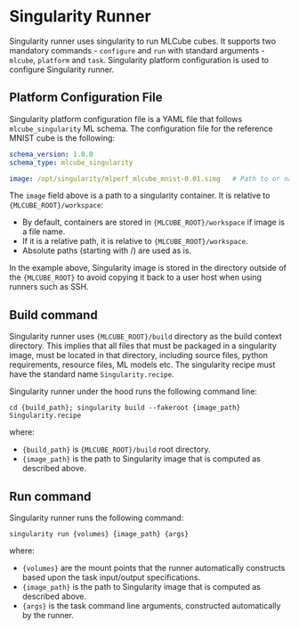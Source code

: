 # Singularity Runner
Singularity runner uses singularity to run MLCube cubes. It supports two mandatory commands - `configure` and
`run` with standard arguments - `mlcube`, `platform` and `task`. Singularity platform configuration is used to configure
Singularity runner.


## Platform Configuration File
Singularity platform configuration file is a YAML file that follows `mlcube_singularity` ML schema. The configuration
file for the reference MNIST cube is the following:
```yaml
schema_version: 1.0.0
schema_type: mlcube_singularity

image: /opt/singularity/mlperf_mlcube_mnist-0.01.simg   # Path to or name of a Singularity image.
```

The `image` field above is a path to a singularity container. It is relative to `{MLCUBE_ROOT}/workspace`:
- By default, containers are stored in `{MLCUBE_ROOT}/workspace` if image is a file name.
- If it is a relative path, it is relative to `{MLCUBE_ROOT}/workspace`.
- Absolute paths (starting with /) are used as is.

In the example above, Singularity image is stored in the directory outside of the `{MLCUBE_ROOT}` to avoid
copying it back to a user host when using runners such as SSH.


## Build command
Singularity runner uses `{MLCUBE_ROOT}/build` directory as the build context directory. This implies that all
files that must be packaged in a singularity image, must be located in that directory, including source files, python
requirements, resource files, ML models etc. The singularity recipe must have the standard name `Singularity.recipe`.

Singularity runner under the hood runs the following command line:  
```
cd {build_path}; singularity build --fakeroot {image_path} Singularity.recipe
```  
where:  
- `{build_path}` is `{MLCUBE_ROOT}/build` root directory.  
- `{image_path}` is the path to Singularity image that is computed as described above. 


## Run command
Singularity runner runs the following command:    
```
singularity run {volumes} {image_path} {args}
```  
where:    
- `{volumes}` are the mount points that the runner automatically constructs based upon the task input/output
  specifications.  
- `{image_path}` is the path to Singularity image that is computed as described above.  
- `{args}` is the task command line arguments, constructed automatically by the runner.  
 
